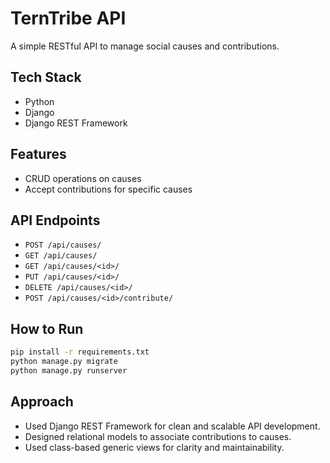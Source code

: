 # TernTribe API
A simple RESTful API to manage social causes and contributions.

## Tech Stack
- Python
- Django
- Django REST Framework

## Features
- CRUD operations on causes
- Accept contributions for specific causes

## API Endpoints
- `POST /api/causes/`
- `GET /api/causes/`
- `GET /api/causes/<id>/`
- `PUT /api/causes/<id>/`
- `DELETE /api/causes/<id>/`
- `POST /api/causes/<id>/contribute/`

## How to Run
```bash
pip install -r requirements.txt
python manage.py migrate
python manage.py runserver
```

## Approach
- Used Django REST Framework for clean and scalable API development.
- Designed relational models to associate contributions to causes.
- Used class-based generic views for clarity and maintainability.


